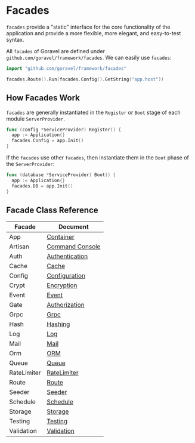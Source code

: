 # Facades

`facades` provide a "static" interface for the core functionality of the application and provide a more flexible, more
elegant, and easy-to-test syntax.

All `facades` of Goravel are defined under `github.com/goravel/framework/facades`. We can easily use `facades`:

```go
import "github.com/goravel/framework/facades"

facades.Route().Run(facades.Config().GetString("app.host"))
```

## How Facades Work

`facades` are generally instantiated in the `Register` or `Boot` stage of each module `ServerProvider`.

```go
func (config *ServiceProvider) Register() {
  app := Application{}
  facades.Config = app.Init()
}
```

If the `facades` use other `facades`, then instantiate them in the `Boot` phase of the `ServerProvider`:

```go
func (database *ServiceProvider) Boot() {
  app := Application{}
  facades.DB = app.Init()
}
```

## Facade Class Reference

| Facade      | Document                                                   |
| ----------- | ---------------------------------------------------------- |
| App         | [Container](../architecutre-concepts/service-container.md) |
| Artisan     | [Command Console](../digging-deeper/artisan-console.md)    |
| Auth        | [Authentication](../security/authentication.md)            |
| Cache       | [Cache](../digging-deeper/cache.md)                        |
| Config      | [Configuration](../getting-started/configuration.md)       |
| Crypt       | [Encryption](../security/encryption.md)                    |
| Event       | [Event](../digging-deeper/event.md)                        |
| Gate        | [Authorization](../security/authorization.md)              |
| Grpc        | [Grpc](../the-basics/grpc.md)                              |
| Hash        | [Hashing](../security/hashing.md)                          |
| Log         | [Log](../the-basics/logging.md)                            |
| Mail        | [Mail](../digging-deeper/mail.md)                          |
| Orm         | [ORM](../orm/getting-started.md)                           |
| Queue       | [Queue](../digging-deeper/queues.md)                       |
| RateLimiter | [RateLimiter](../the-basics/routing.md)                    |
| Route       | [Route](../the-basics/routing.md)                          |
| Seeder      | [Seeder](../orm/seeding.md)                                |
| Schedule    | [Schedule](../digging-deeper/task-scheduling.md)           |
| Storage     | [Storage](../digging-deeper/task-scheduling.md)            |
| Testing     | [Testing](../testing/getting-started.md)                   |
| Validation  | [Validation](../digging-deeper/task-scheduling.md)         |

<CommentService/>

